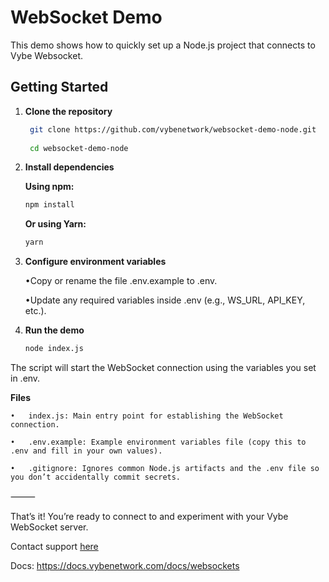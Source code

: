 # WebSocket Demo

This demo shows how to quickly set up a Node.js project that connects to Vybe Websocket.

## Getting Started

1. **Clone the repository**
   ```bash
    git clone https://github.com/vybenetwork/websocket-demo-node.git
    
    cd websocket-demo-node
2.	**Install dependencies**

    **Using npm:**
    ```bash
    npm install
    ```
    **Or using Yarn:**
    ```bash
    yarn
    ```

3.	**Configure environment variables**

	•Copy or rename the file .env.example to .env.

	•Update any required variables inside .env (e.g., WS_URL, API_KEY, etc.).
4.	**Run the demo**
    ```bash
    node index.js
The script will start the WebSocket connection using the variables you set in .env.

**Files**

	•	index.js: Main entry point for establishing the WebSocket connection.

	•	.env.example: Example environment variables file (copy this to .env and fill in your own values).

	•	.gitignore: Ignores common Node.js artifacts and the .env file so you don’t accidentally commit secrets.


⸻

That’s it! You’re ready to connect to and experiment with your Vybe WebSocket server.

Contact support [here](https://t.me/VybeSlackTGBot)

Docs: https://docs.vybenetwork.com/docs/websockets